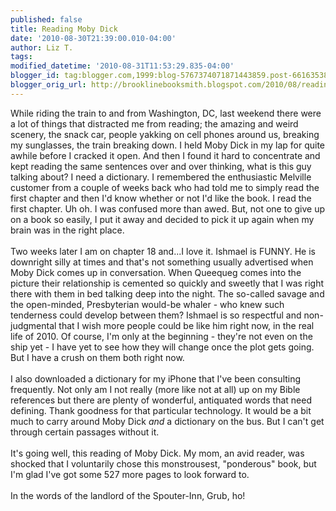```yaml
---
published: false
title: Reading Moby Dick
date: '2010-08-30T21:39:00.010-04:00'
author: Liz T.
tags: 
modified_datetime: '2010-08-31T11:53:29.835-04:00'
blogger_id: tag:blogger.com,1999:blog-5767374071871443859.post-6616353875838350928
blogger_orig_url: http://brooklinebooksmith.blogspot.com/2010/08/reading-moby-dick.html
---
```


While riding the train to and from Washington, DC, last weekend there were a lot of things that distracted me from reading; the amazing and weird scenery, the snack car, people <span id="SPELLING_ERROR_0" class="blsp-spelling-corrected">yakking</span> on cell phones around us, breaking my sunglasses, the train breaking down. I held <span id="SPELLING_ERROR_1" class="blsp-spelling-error">Moby</span> Dick in my lap for quite awhile before I cracked it open. And then I found it hard to concentrate and kept reading the same sentences over and over thinking, what is this guy talking about? I need a dictionary. I remembered the enthusiastic Melville customer from a couple of weeks back who had told me to simply read the first chapter and then I'd know whether or not I'd like the book. I read the first chapter. <span id="SPELLING_ERROR_2" class="blsp-spelling-error">Uh</span> oh.  I was confused more than awed. But, not one to give up on a book so easily, I put it away and decided to pick it up again when my brain was in the right place.<br /><br />Two weeks later I am on chapter 18 and...I love it.  Ishmael is FUNNY.  He is downright silly at times and that's not something usually advertised when <span id="SPELLING_ERROR_3" class="blsp-spelling-error">Moby</span> Dick comes up in conversation. When <span id="SPELLING_ERROR_4" class="blsp-spelling-error">Queequeg</span> comes into the picture their relationship is cemented so quickly and sweetly that I was right there with them in bed talking deep into the night.  The so-called savage and the open-minded, Presbyterian would-be whaler - who knew such tenderness could develop between them?  Ishmael is so respectful and non-judgmental that I wish more people could be like him right now, in the real life of 2010. Of course, I'm only at the beginning - they're not even on the ship yet - I have yet to see how they will change once the plot gets going.  But I have a crush on them both right now.<br /><br />I also downloaded a dictionary for my iPhone that I've been consulting frequently.  Not only am I not really (more like not at all) up on my Bible references but there are plenty of wonderful, antiquated words that need defining.  Thank goodness for that particular technology.  It would be a bit much to carry around <span id="SPELLING_ERROR_5" class="blsp-spelling-error">Moby</span> Dick <em>and</em> a dictionary on the bus.  But I can't get through certain passages without it.<br /><br />It's going well, this reading of <span id="SPELLING_ERROR_6" class="blsp-spelling-error">Moby</span> Dick. My mom, an avid reader, was shocked that I voluntarily chose this <span id="SPELLING_ERROR_7" class="blsp-spelling-error">monstrousest</span>, "ponderous" book, but I'm glad I've got some 527 more pages to look forward to.<br /><br />In the words of the landlord of the <span id="SPELLING_ERROR_8" class="blsp-spelling-error">Spouter</span>-Inn, Grub, ho!